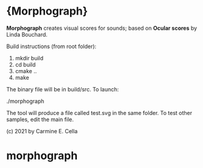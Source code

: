 # {Morphograph}

**Morphograph** creates visual scores for sounds; based on **Ocular scores** by Linda Bouchard.

Build instructions (from root folder):

1. mkdir build
2. cd build
3. cmake ..
4. make

The binary file will be in build/src. To launch:

./morphograph

The tool will produce a file called test.svg in the same folder. To test other samples, edit the main file.

(c) 2021 by Carmine E. Cella

# morphograph
